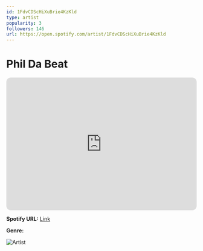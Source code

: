 ```yaml
---
id: 1FdvCDScHiXuBrie4KzKld
type: artist
popularity: 3
followers: 146
url: https://open.spotify.com/artist/1FdvCDScHiXuBrie4KzKld
---
```

# Phil Da Beat

<iframe style="border-radius:12px" src="https://open.spotify.com/embed/artist/1FdvCDScHiXuBrie4KzKld" width="100%" height="352" frameBorder="0" allowfullscreen="" allow="autoplay; clipboard-write; encrypted-media; fullscreen; picture-in-picture" loading="lazy"></iframe>

**Spotify URL:** [Link](https://open.spotify.com/artist/1FdvCDScHiXuBrie4KzKld)

**Genre:** 

![Artist](https://i.scdn.co/image/ab67616d0000b2736a2533df9648903807476bfd)
